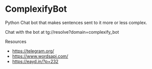 # ComplexifyBot
Python Chat bot that makes sentences sent to it more or less complex.

Chat with the bot at tg://resolve?domain=complexify_bot

Resources
 - https://telegram.org/
 - https://www.wordsapi.com/
 - https://eayd.in/?p=232
